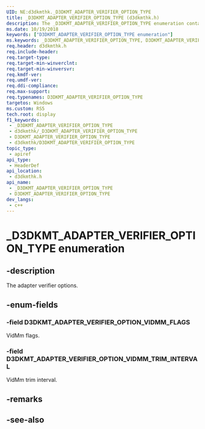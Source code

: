 ```yaml
---
UID: NE:d3dkmthk._D3DKMT_ADAPTER_VERIFIER_OPTION_TYPE
title: _D3DKMT_ADAPTER_VERIFIER_OPTION_TYPE (d3dkmthk.h)
description: The _D3DKMT_ADAPTER_VERIFIER_OPTION_TYPE enumeration contains values that indicate the type of adapter verifier option.
ms.date: 10/19/2018
keywords: ["D3DKMT_ADAPTER_VERIFIER_OPTION_TYPE enumeration"]
ms.keywords: _D3DKMT_ADAPTER_VERIFIER_OPTION_TYPE, D3DKMT_ADAPTER_VERIFIER_OPTION_TYPE,
req.header: d3dkmthk.h
req.include-header: 
req.target-type: 
req.target-min-winverclnt: 
req.target-min-winversvr: 
req.kmdf-ver: 
req.umdf-ver: 
req.ddi-compliance: 
req.max-support: 
req.typenames: D3DKMT_ADAPTER_VERIFIER_OPTION_TYPE
targetos: Windows
ms.custom: RS5
tech.root: display
f1_keywords:
 - _D3DKMT_ADAPTER_VERIFIER_OPTION_TYPE
 - d3dkmthk/_D3DKMT_ADAPTER_VERIFIER_OPTION_TYPE
 - D3DKMT_ADAPTER_VERIFIER_OPTION_TYPE
 - d3dkmthk/D3DKMT_ADAPTER_VERIFIER_OPTION_TYPE
topic_type:
 - apiref
api_type:
 - HeaderDef
api_location:
 - d3dkmthk.h
api_name:
 - _D3DKMT_ADAPTER_VERIFIER_OPTION_TYPE
 - D3DKMT_ADAPTER_VERIFIER_OPTION_TYPE
dev_langs:
 - c++
---
```


# _D3DKMT_ADAPTER_VERIFIER_OPTION_TYPE enumeration


## -description

The adapter verifier options.

## -enum-fields

### -field D3DKMT_ADAPTER_VERIFIER_OPTION_VIDMM_FLAGS 

VidMm flags.

### -field D3DKMT_ADAPTER_VERIFIER_OPTION_VIDMM_TRIM_INTERVAL 

VidMm trim interval.

## -remarks

## -see-also

